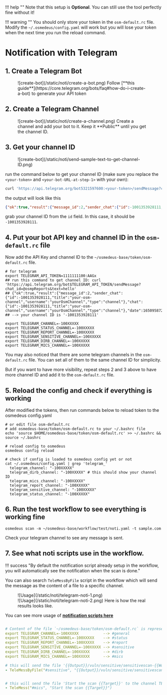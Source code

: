 
!!! help ""
    Note that this setup is **Optional**. You can still use the tool perfectly fine without it!


!!! warning ""
    You should only store your token in the `osm-default.rc` file. Modify the `~/.osmedeus/config.yaml` will work but you will lose your token when the next time you run the reload command.

# Notification with Telegram


## 1. Create a Telegram Bot

<figure markdown> 
    ![create-bot](/static/noti/create-a-bot.png)
    Follow [**this guide**](https://core.telegram.org/bots/faq#how-do-i-create-a-bot) to generate your API token
</figure>


## 2. Create a Telegram Channel

<figure markdown> 
    ![create-bot](/static/noti/create-a-channel.png)
    Create a channel and add your bot to it. Keep it **Public** until you get the channel ID.
</figure>


## 3. Get your channel ID

<figure markdown> 
  ![create-bot](/static/noti/send-sample-text-to-get-channel-ID.png)
</figure>

run the command below to get your channel ID (make sure you replace the `<your-token>` and `<your-bot-URL-at-step-1>` with your own):


```bash
curl 'https://api.telegram.org/bot5321597600:<your-token>/sendMessage?chat_id=@<your-bot-URL-at-step-1>&text=hello'
```

the output will look like this

```json
{"ok":true,"result":{"message_id":2,"sender_chat":{"id":-1001353928111,"title":"your-osm-channel","username":"yourOsmChannel","type":"channel"},"chat":{"id":-1001353928111,"title":"your-osm-channel","username":"yourOsmChannel","type":"channel"},"date":1650958729,"text":"hello"}}
```
grab your channel ID from the `id` field. In this case, it should be `-1001353928111`.



## 4. Put your bot API key and channel ID in the `osm-default.rc` file

Now add the API Key and channel ID to the `~/osmedeus-base/token/osm-default.rc` file.

```shell
# for telegram
export TELEGRAM_API_TOKEN=1111111100:AAGx
## run this command to get channel ID: curl 'https://api.telegram.org/bot$TELEGRAM_API_TOKEN/sendMessage?chat_id=@osmpReports&text=hello'
## {"ok":true,"result":{"message_id":2,"sender_chat":{"id":-1001353928111,"title":"your-osm-channel","username":"yourOsmChannel","type":"channel"},"chat":{"id":-1001353928111,"title":"your-osm-channel","username":"yourOsmChannel","type":"channel"},"date":1650958729,"text":"hello"}}
## --> your channel ID is '-1001353928111'

export TELEGRAM_CHANNEL=-100XXXXX
export TELEGRAM_STATUS_CHANNEL=-100XXXXX
export TELEGRAM_REPORT_CHANNEL=-100XXXXX
export TELEGRAM_SENSITIVE_CHANNEL=-100XXXXX
export TELEGRAM_DIRB_CHANNEL=-100XXXXX
export TELEGRAM_MICS_CHANNEL=-100XXXXX
```

You may also noticed that there are some telegram channels in the `osm-default.rc` file. You can set all of them to the same channel ID for simplicity. 

But if you want to have more visibility, repeat steps 2 and 3 above to have more channel ID and add it to the `osm-default.rc` file.

## 5. Reload the config and check if everything is working

After modified the tokens, then run commands below to reload token to the osmedeus config.yaml

```shell
# or edit file osm-default.rc
# add osmedeus-base/token/osm-default.rc to your ~/.bashrc file
echo 'source $HOME/osmedeus-base/token/osm-default.rc' >> ~/.bashrc && source ~/.bashrc

# reload config to osmedeus
osmedeus config reload

# check if config is loaded to osmedeus config yet or not
cat ~/.osmedeus/config.yaml | grep 'telegram_'
  telegram_channel: "-100XXXXX"
  telegram_dirb_channel: "-100XXXXX" # this should show your channel ID
  telegram_mics_channel: "-100XXXXX" 
  telegram_report_channel: "-100XXXXX"
  telegram_sensitive_channel: "-100XXXXX"
  telegram_status_channel: "-100XXXXX"
```


## 6. Run the test workflow to see everything is working fine

```shell
osmedeus scan -m ~/osmedeus-base/workflow/test/noti.yaml -t sample.com
```

Check your telegram channel to see any message is sent.


## 7. See what noti scripts use in the workflow.

!!! success "By default the notification script already setup in the workflow, you will automatically see the notification when the scan is done."

You can also search `TeleMessByFile` script in the workflow which will send the message as the content of a file to a specific channel.

<figure markdown> 
  ![Usage](/static/noti/telegram-noti-1.png)
   <br/>
  ![Usage](/static/noti/telegram-noti-2.png)
  Here is how the real results looks like.
</figure>

You can see more usage of **[notification scripts here](/workflow/noti-scripts/)** 


```yaml

# Content of the file `~/osmedeus-base/token/osm-default.rc` is represent for specific channel name as below
export TELEGRAM_CHANNEL=-100XXXXX           --> #general
export TELEGRAM_STATUS_CHANNEL=-100XXXXX    --> #status
export TELEGRAM_REPORT_CHANNEL=-100XXXXX    --> #report
export TELEGRAM_SENSITIVE_CHANNEL=-100XXXXX --> #sensitive
export TELEGRAM_DIRB_CHANNEL=-100XXXXX      --> #dirb
export TELEGRAM_MICS_CHANNEL=-100XXXXX      --> #mics

# this will send the file '{{Output}}/vuln/sensitive/sensitivescan-{{Workspace}}-{{TS}}.txt' to the channel TELEGRAM_SENSITIVE_CHANNEL above
- TeleMessByFile("#sensitive", "{{Output}}/vuln/sensitive/sensitivescan-{{Workspace}}-{{TS}}.txt")


# this will send the file 'Start the scan {{Target}}' to the channel TELEGRAM_MICS_CHANNEL above 
- TeleMess("#mics", "Start the scan {{Target}}")

```
